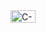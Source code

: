 
<img width="40" height="20" alt="C-Rust-Logo width-700" src="https://github.com/user-attachments/assets/e0236b4c-f5d2-4a61-9c69-6c4aded875d6" />
